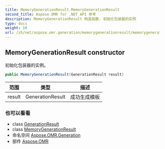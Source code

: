 ```yaml
---
title: MemoryGenerationResult.MemoryGenerationResult
second_title: Aspose.OMR for .NET API 参考
description: MemoryGenerationResult 构造函数. 初始化包装器的实例
type: docs
weight: 10
url: /zh/net/aspose.omr.generation/memorygenerationresult/memorygenerationresult/
---
```

## MemoryGenerationResult constructor

初始化包装器的实例。

```csharp
public MemoryGenerationResult(GenerationResult result)
```

| 范围 | 类型 | 描述 |
| --- | --- | --- |
| result | GenerationResult | 成功生成模板 |

### 也可以看看

* class [GenerationResult](../../generationresult/)
* class [MemoryGenerationResult](../)
* 命名空间 [Aspose.OMR.Generation](../../memorygenerationresult/)
* 部件 [Aspose.OMR](../../../)


